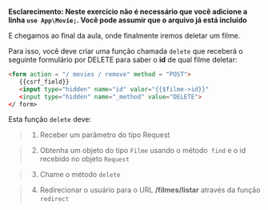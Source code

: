 **Esclarecimento: Neste exercício não é necessário que você adicione a linha `use App\Movie;`. Você pode assumir que o arquivo já está incluído**

E chegamos ao final da aula, onde finalmente iremos deletar um filme.

Para isso, você deve criar uma função chamada `delete` que receberá o seguinte formulário por DELETE para saber o **id** de qual filme deletar:

``` html
<form action = "/ movies / remove" method = "POST">
   {{csrf_field}}
   <input type="hidden" name="id" valor="{{$filme->id}}"
   <input type="hidden" name="_method" value="DELETE">
</ form>
```

Esta função `delete` deve:

> 1. Receber um parâmetro do tipo Request

> 2. Obtenha um objeto do tipo `Filme` usando o método` find` e o id recebido no objeto `Request`

> 3. Chame o método `delete`

> 4. Redirecionar o usuário para o URL **/filmes/listar** através da função `redirect`